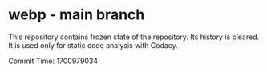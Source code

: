 # webp - main branch

This repository contains frozen state of the repository.
Its history is cleared. It is used only for static code
analysis with Codacy.

Commit Time: 1700979034